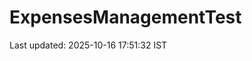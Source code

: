 # ExpensesManagementTest

















































































































































































































































































Last updated: 2025-10-16 17:51:32 IST
